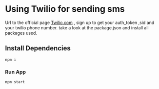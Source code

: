 # Using Twilio for sending sms

Url to the official page [Twilio.com](https://www.twilio.com/en-us)  , sign up to get your auth_token ,sid and your twilio phone number.
take a look at the package.json and install all packages used. 


## Install Dependencies

``` npm i ```

###  Run App

``` npm start ```
